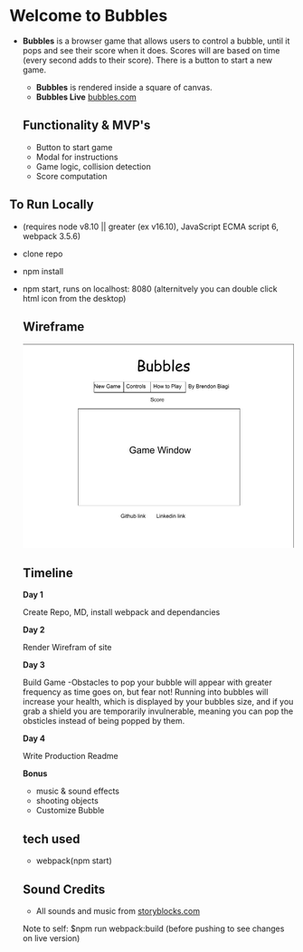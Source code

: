 # Welcome to Bubbles

* **Bubbles** is a browser game that allows users to control a bubble, until it pops and see their score when it does. Scores will are based on time (every second adds to their score). There is a button to start a new game.

    * **Bubbles** is rendered inside a square of canvas.
    * **Bubbles Live** [bubbles.com](https://bman2386.github.io/Bubbles_JS_Project/) 
     ## Functionality & MVP's
    * Button to start game
    * Modal for instructions
    * Game logic, collision detection
    * Score computation

## To Run Locally 
- (requires node v8.10 || greater (ex v16.10), JavaScript ECMA script 6, webpack 3.5.6)
- clone repo
- npm install
- npm start, runs on localhost: 8080 (alternitvely you can double click html icon from the desktop)
    ## Wireframe
    ![Bubbles, wireframe](/images/BubblesWireframe.jpg)

    ## Timeline
    **Day 1**

     Create Repo, MD, install webpack and dependancies

     **Day 2**

     Render Wirefram of site

     **Day 3**
     
     Build Game
        -Obstacles to pop your bubble will appear with greater frequency as time goes on, but fear not! Running into bubbles will increase your health, which is displayed by your bubbles size, and if you grab a shield you are temporarily invulnerable, meaning you can pop the obsticles instead of being popped by them.

    **Day 4**
    
     Write Production Readme

    **Bonus**
    * music & sound effects
    * shooting objects
    * Customize Bubble

    ## tech used
    * webpack(npm start)

    ## Sound Credits
    * All sounds and music from  [storyblocks.com](https://www.storyblocks.com/)

    Note to self:
    $npm run webpack:build
    (before pushing to see changes on live version)
